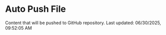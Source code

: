 # Auto Push File

Content that will be pushed to GitHub repository.
Last updated: 06/30/2025, 09:52:05 AM